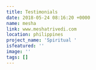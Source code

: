```yaml
---
title: Testimonials
date: 2018-05-24 08:16:20 +0000
name: mesha
link: www.meshatrivedi.com
location: philippines
project_name: 'Spiritual '
isfeatured: ''
image: ''
tags: []
---
```

